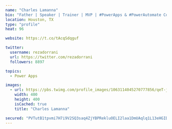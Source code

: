 ```yaml
---
name: "Charles Lamanna"
bio: "Father | Speaker | Trainer | MVP | #PowerApps & #PowerAutomate Community Super User | YouTuber Right-pointing triangle http://youtube.com/c/rezadorrani | Learn - Share - Clockwise rightwards and leftwards open circle arrows"
location: Houston, TX
type: "profile"
heat: 96

website: https://t.co/tAcqSdqguf

twitter:
  username: rezadorrani
  url: https://twitter.com/rezadorrani
  followers: 8897

topics:
  - Power Apps

images:
  - url: https://pbs.twimg.com/profile_images/1063114045270777856/qeT-jpWr_400x400.jpg
    width: 400
    height: 400
    isCached: true
    title: "Charles Lamanna"

secured: "PVTutB1tpvmi7H7i9V2SQ3saq4ZjYBPRekluOELI2laa1DmUAqlq1L13eHGIDOVzqB8isqnNFl4svondUdRIjxu0PQqA1kf5BWSyGGTOUtdpm7Adq475r8NPYShSz1RwOKFW8YWufIYSitcGmS1eTRI3royLdH9UDGAIKHsvB2zgXLVm6D8I4iTQ9DM/cjsbSnYZPRwTxkI3yHY+D3tpCyhixBOonVFTdfpekShPo17YMIFelgXMCk8r6V0cmQ6rnGPnwJm85QT7Hmx5wGo5LYjGsz1+Tn8HhyBMwhVzFpTxWF8EH2IUXfu00eVnwx1udjetjKaQkC4Kbk1KTonRzfDrCQY03DQwsZqxoWIX7s+dUAhLmLre5F7wF9Se7wOyYRQwIdhVHnFH1Z5gg/LXAQ==;eXb6ERNM8OScEiT1Uurf7g=="
---
```


